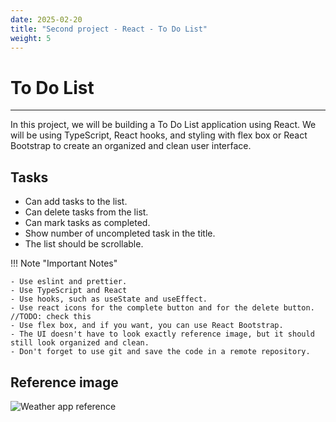 ```yaml
---
date: 2025-02-20
title: "Second project - React - To Do List"
weight: 5
---
```


# To Do List

---

In this project, we will be building a To Do List application using React. We will be using TypeScript, React hooks, and styling with flex box or React Bootstrap to create an organized and clean user interface.

## Tasks

- Can add tasks to the list.
- Can delete tasks from the list.
- Can mark tasks as completed.
- Show number of uncompleted task in the title.
- The list should be scrollable.

!!! Note "Important Notes"

    - Use eslint and prettier.
    - Use TypeScript and React
    - Use hooks, such as useState and useEffect.
    - Use react icons for the complete button and for the delete button. //TODO: check this
    - Use flex box, and if you want, you can use React Bootstrap.
    - The UI doesn't have to look exactly reference image, but it should still look organized and clean.
    - Don't forget to use git and save the code in a remote repository.

## Reference image

![Weather app reference](/assets/images/OptimusTraining/toDoList.png)
